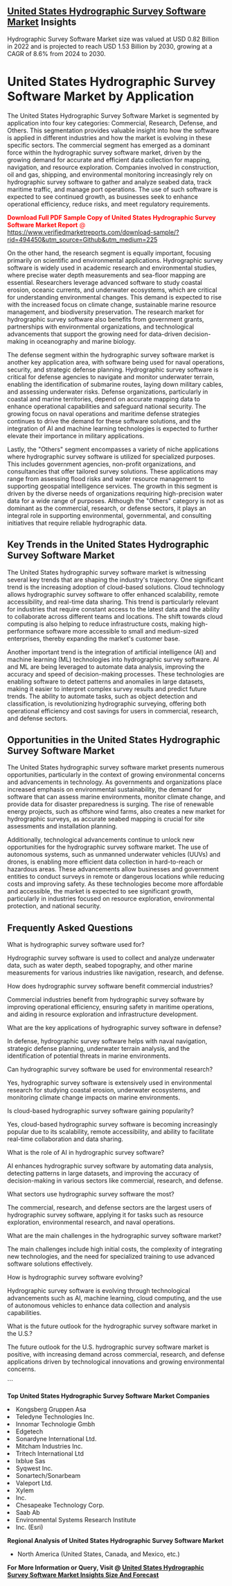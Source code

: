 <h2><a href="https://www.verifiedmarketreports.com/download-sample/?rid=494450&amp;utm_source=Github&amp;utm_medium=225" target="_blank">United States Hydrographic Survey Software Market</a> Insights</h2><p>Hydrographic Survey Software Market size was valued at USD 0.82 Billion in 2022 and is projected to reach USD 1.53 Billion by 2030, growing at a CAGR of 8.6% from 2024 to 2030.</p><p> <h1>United States Hydrographic Survey Software Market by Application</h1> <p>The United States Hydrographic Survey Software Market is segmented by application into four key categories: Commercial, Research, Defense, and Others. This segmentation provides valuable insight into how the software is applied in different industries and how the market is evolving in these specific sectors. The commercial segment has emerged as a dominant force within the hydrographic survey software market, driven by the growing demand for accurate and efficient data collection for mapping, navigation, and resource exploration. Companies involved in construction, oil and gas, shipping, and environmental monitoring increasingly rely on hydrographic survey software to gather and analyze seabed data, track maritime traffic, and manage port operations. The use of such software is expected to see continued growth, as businesses seek to enhance operational efficiency, reduce risks, and meet regulatory requirements. <p><span class=""><span style="color: #ff0000;"><strong>Download Full PDF Sample Copy of United States Hydrographic Survey Software Market Report</strong> @ </span><a href="https://www.verifiedmarketreports.com/download-sample/?rid=494450&amp;utm_source=Github&amp;utm_medium=225" target="_blank">https://www.verifiedmarketreports.com/download-sample/?rid=494450&amp;utm_source=Github&amp;utm_medium=225</a></span></p> <p>On the other hand, the research segment is equally important, focusing primarily on scientific and environmental applications. Hydrographic survey software is widely used in academic research and environmental studies, where precise water depth measurements and sea-floor mapping are essential. Researchers leverage advanced software to study coastal erosion, oceanic currents, and underwater ecosystems, which are critical for understanding environmental changes. This demand is expected to rise with the increased focus on climate change, sustainable marine resource management, and biodiversity preservation. The research market for hydrographic survey software also benefits from government grants, partnerships with environmental organizations, and technological advancements that support the growing need for data-driven decision-making in oceanography and marine biology. <p>The defense segment within the hydrographic survey software market is another key application area, with software being used for naval operations, security, and strategic defense planning. Hydrographic survey software is critical for defense agencies to navigate and monitor underwater terrain, enabling the identification of submarine routes, laying down military cables, and assessing underwater risks. Defense organizations, particularly in coastal and marine territories, depend on accurate mapping data to enhance operational capabilities and safeguard national security. The growing focus on naval operations and maritime defense strategies continues to drive the demand for these software solutions, and the integration of AI and machine learning technologies is expected to further elevate their importance in military applications. <p>Lastly, the "Others" segment encompasses a variety of niche applications where hydrographic survey software is utilized for specialized purposes. This includes government agencies, non-profit organizations, and consultancies that offer tailored survey solutions. These applications may range from assessing flood risks and water resource management to supporting geospatial intelligence services. The growth in this segment is driven by the diverse needs of organizations requiring high-precision water data for a wide range of purposes. Although the "Others" category is not as dominant as the commercial, research, or defense sectors, it plays an integral role in supporting environmental, governmental, and consulting initiatives that require reliable hydrographic data. <h2>Key Trends in the United States Hydrographic Survey Software Market</h2> <p>The United States hydrographic survey software market is witnessing several key trends that are shaping the industry's trajectory. One significant trend is the increasing adoption of cloud-based solutions. Cloud technology allows hydrographic survey software to offer enhanced scalability, remote accessibility, and real-time data sharing. This trend is particularly relevant for industries that require constant access to the latest data and the ability to collaborate across different teams and locations. The shift towards cloud computing is also helping to reduce infrastructure costs, making high-performance software more accessible to small and medium-sized enterprises, thereby expanding the market's customer base. <p>Another important trend is the integration of artificial intelligence (AI) and machine learning (ML) technologies into hydrographic survey software. AI and ML are being leveraged to automate data analysis, improving the accuracy and speed of decision-making processes. These technologies are enabling software to detect patterns and anomalies in large datasets, making it easier to interpret complex survey results and predict future trends. The ability to automate tasks, such as object detection and classification, is revolutionizing hydrographic surveying, offering both operational efficiency and cost savings for users in commercial, research, and defense sectors. <h2>Opportunities in the United States Hydrographic Survey Software Market</h2> <p>The United States hydrographic survey software market presents numerous opportunities, particularly in the context of growing environmental concerns and advancements in technology. As governments and organizations place increased emphasis on environmental sustainability, the demand for software that can assess marine environments, monitor climate change, and provide data for disaster preparedness is surging. The rise of renewable energy projects, such as offshore wind farms, also creates a new market for hydrographic surveys, as accurate seabed mapping is crucial for site assessments and installation planning. <p>Additionally, technological advancements continue to unlock new opportunities for the hydrographic survey software market. The use of autonomous systems, such as unmanned underwater vehicles (UUVs) and drones, is enabling more efficient data collection in hard-to-reach or hazardous areas. These advancements allow businesses and government entities to conduct surveys in remote or dangerous locations while reducing costs and improving safety. As these technologies become more affordable and accessible, the market is expected to see significant growth, particularly in industries focused on resource exploration, environmental protection, and national security. <h2>Frequently Asked Questions</h2> <p>What is hydrographic survey software used for?</p> <p>Hydrographic survey software is used to collect and analyze underwater data, such as water depth, seabed topography, and other marine measurements for various industries like navigation, research, and defense.</p> <p>How does hydrographic survey software benefit commercial industries?</p> <p>Commercial industries benefit from hydrographic survey software by improving operational efficiency, ensuring safety in maritime operations, and aiding in resource exploration and infrastructure development.</p> <p>What are the key applications of hydrographic survey software in defense?</p> <p>In defense, hydrographic survey software helps with naval navigation, strategic defense planning, underwater terrain analysis, and the identification of potential threats in marine environments.</p> <p>Can hydrographic survey software be used for environmental research?</p> <p>Yes, hydrographic survey software is extensively used in environmental research for studying coastal erosion, underwater ecosystems, and monitoring climate change impacts on marine environments.</p> <p>Is cloud-based hydrographic survey software gaining popularity?</p> <p>Yes, cloud-based hydrographic survey software is becoming increasingly popular due to its scalability, remote accessibility, and ability to facilitate real-time collaboration and data sharing.</p> <p>What is the role of AI in hydrographic survey software?</p> <p>AI enhances hydrographic survey software by automating data analysis, detecting patterns in large datasets, and improving the accuracy of decision-making in various sectors like commercial, research, and defense.</p> <p>What sectors use hydrographic survey software the most?</p> <p>The commercial, research, and defense sectors are the largest users of hydrographic survey software, applying it for tasks such as resource exploration, environmental research, and naval operations.</p> <p>What are the main challenges in the hydrographic survey software market?</p> <p>The main challenges include high initial costs, the complexity of integrating new technologies, and the need for specialized training to use advanced software solutions effectively.</p> <p>How is hydrographic survey software evolving?</p> <p>Hydrographic survey software is evolving through technological advancements such as AI, machine learning, cloud computing, and the use of autonomous vehicles to enhance data collection and analysis capabilities.</p> <p>What is the future outlook for the hydrographic survey software market in the U.S.?</p> <p>The future outlook for the U.S. hydrographic survey software market is positive, with increasing demand across commercial, research, and defense applications driven by technological innovations and growing environmental concerns.</p> ```</p><p><strong>Top United States Hydrographic Survey Software Market Companies</strong></p><div data-test-id=""><p><li>Kongsberg Gruppen Asa</li><li> Teledyne Technologies Inc.</li><li> Innomar Technologie Gmbh</li><li> Edgetech</li><li> Sonardyne International Ltd.</li><li> Mitcham Industries Inc.</li><li> Tritech International Ltd</li><li> Ixblue Sas</li><li> Syqwest Inc.</li><li> Sonartech/Sonarbeam</li><li> Valeport Ltd.</li><li> Xylem</li><li> Inc.</li><li> Chesapeake Technology Corp.</li><li> Saab Ab</li><li> Environmental Systems Research Institute</li><li> Inc. (Esri)</li></p><div><strong>Regional Analysis of&nbsp;United States Hydrographic Survey Software Market</strong></div><ul><li dir="ltr"><p dir="ltr">North America&nbsp;(United States, Canada, and Mexico, etc.)</p></li></ul><p><strong>For More Information or Query, Visit @&nbsp;</strong><strong><a href="https://www.verifiedmarketreports.com/product/hydrographic-survey-software-market/?utm_source=Github&amp;utm_medium=225" target="_blank">United States Hydrographic Survey Software Market Insights Size And Forecast</a></strong></p></div>
